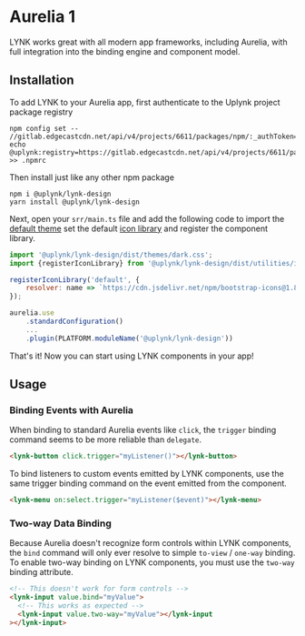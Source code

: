 # Aurelia 1

LYNK works great with all modern app frameworks, including Aurelia, with full integration into the binding engine and component model.

## Installation

To add LYNK to your Aurelia app, first authenticate to the Uplynk project package registry

```shell
npm config set -- //gitlab.edgecastcdn.net/api/v4/projects/6611/packages/npm/:_authToken=YOUR_ACCESS_TOKEN
echo @uplynk:registry=https://gitlab.edgecastcdn.net/api/v4/projects/6611/packages/npm/ >> .npmrc
```

Then install just like any other npm package

```shell
npm i @uplynk/lynk-design
yarn install @uplynk/lynk-design
```

Next, open your `srr/main.ts` file and add the following code to import the [default theme](/getting-started/themes) set the default [icon library](/components/icon#icon-libraries) and register the component library.

```jsx
import '@uplynk/lynk-design/dist/themes/dark.css';
import {registerIconLibrary} from '@uplynk/lynk-design/dist/utilities/icon-library';

registerIconLibrary('default', {
    resolver: name => `https://cdn.jsdelivr.net/npm/bootstrap-icons@1.8.3/icons/${name}.svg`,
});

aurelia.use
    .standardConfiguration()
    ...
    .plugin(PLATFORM.moduleName('@uplynk/lynk-design'))
```

That's it! Now you can start using LYNK components in your app!

## Usage

### Binding Events with Aurelia

When binding to standard Aurelia events like `click`, the `trigger` binding command seems to be more reliable than `delegate`.

```html
<lynk-button click.trigger="myListener()"></lynk-button>
```

To bind listeners to custom events emitted by LYNK components, use the same trigger binding command on the event emitted from the component.

```html
<lynk-menu on:select.trigger="myListener($event)"></lynk-menu>
```

### Two-way Data Binding

Because Aurelia doesn't recognize form controls within LYNK components, the `bind` command will only ever resolve to simple `to-view` / `one-way` binding. To enable two-way binding on LYNK components, you must use the `two-way` binding attribute.

```html
<!-- This doesn't work for form controls -->
<lynk-input value.bind="myValue">
  <!-- This works as expected -->
  <lynk-input value.two-way="myValue"></lynk-input
></lynk-input>
```
